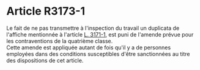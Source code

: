# Article R3173-1

  
Le fait de ne pas transmettre à l'inspection du travail un duplicata de l'affiche mentionnée à l'article [L. 3171-1][1], est puni de l'amende prévue pour les contraventions de la quatrième classe.   
Cette amende est appliquée autant de fois qu'il y a de personnes employées dans des conditions susceptibles d'être sanctionnées au titre des dispositions de cet article.

 [1]: /affichCodeArticle.do?cidTexte=LEGITEXT000006072050&idArticle=LEGIARTI000006902804&dateTexte=&categorieLien=cid